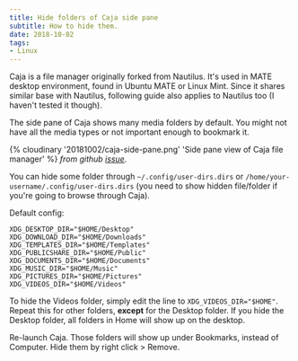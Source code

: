```yaml
---
title: Hide folders of Caja side pane
subtitle: How to hide them.
date: 2018-10-02
tags:
- Linux
---
```


Caja is a file manager originally forked from Nautilus. It's used in MATE desktop environment, found in Ubuntu MATE or Linux Mint. Since it shares similar base with Nautilus, following guide also applies to Nautilus too (I haven't tested it though).

The side pane of Caja shows many media folders by default. You might not have all the media types or not important enough to bookmark it.

{% cloudinary '20181002/caja-side-pane.png' 'Side pane view of Caja file manager' %}
*from github [issue](https://github.com/mate-desktop/caja/issues/480).*

You can hide some folder through `~/.config/user-dirs.dirs` or `/home/your-username/.config/user-dirs.dirs` (you need to show hidden file/folder if you're going to browse through Caja).

Default config:
```
XDG_DESKTOP_DIR="$HOME/Desktop"
XDG_DOWNLOAD_DIR="$HOME/Downloads"
XDG_TEMPLATES_DIR="$HOME/Templates"
XDG_PUBLICSHARE_DIR="$HOME/Public"
XDG_DOCUMENTS_DIR="$HOME/Documents"
XDG_MUSIC_DIR="$HOME/Music"
XDG_PICTURES_DIR="$HOME/Pictures"
XDG_VIDEOS_DIR="$HOME/Videos"
```

To hide the Videos folder, simply edit the line to `XDG_VIDEOS_DIR="$HOME"`. Repeat this for other folders, **except** for the Desktop folder. If you hide the Desktop folder, all folders in Home will show up on the desktop.

Re-launch Caja. Those folders will show up under Bookmarks, instead of Computer. Hide them by right click > Remove.
